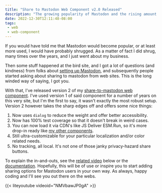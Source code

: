 ```yaml
---
title: "Share to Mastodon Web Component v2.0 Released"
description: "The growing popularity of Mastodon and the rising amount of questions I get about Mastodon-related things means, huzzah, it's time for a web component update."
date: 2022-12-30T12:11:48-08:00
tags:
 - web
 - web-component
---
```


If you would have told me that Mastodon would become popular, or at least more used, I would have probably shrugged. As a matter of fact I did shrug, many times over the years, and I just went about my business.

Then some stuff happened at the bird site, and I got a lot of questions (and kindness) from folks about [setting up Mastodon](/chronicle/2019/09/27/setting-up-mastodon-on-google-cloud-platform/), and subsequently people started asking about sharing to mastodon from web sites. This is the long winded way of saying, I got you.

With that, I've released version 2 of my [share-to-mastodon web component](https://github.com/justinribeiro/share-to-mastodon). I've used version 1 of said component for a number of years on this very site, but I'm the first to say, it wasn't exactly the most robust setup. Version 2 however takes the sharp edges off and offers some nice things:

1. Now uses `dialog` to reduce the weight and offer better accessibility.
2. Now has 100% test coverage so that it doesn't break in weird cases.
3. You can now load it via CDN's like JS Deliver ESM.Run, so it's more drop-in ready like [my other components](https://github.com/justinribeiro/lite-youtube).
4. Still ultra-customizable for your particular localization and/or color related needs.
5. No tracking, all local. It's not one of those janky privacy-hazard share buttons.

To explain the in-and-outs, see the [related video](https://www.youtube.com/watch?v=NMVbawJP0gA) below or the [documentation](https://www.npmjs.com/package/@justinribeiro/share-to-mastodon). Hopefully, this will be of use or inspire you to start adding sharing options for Mastodon users in your own way. As always, happy coding and I'll see you out there on the webs.

{{< liteyoutube videoid="NMVbawJP0gA" >}}